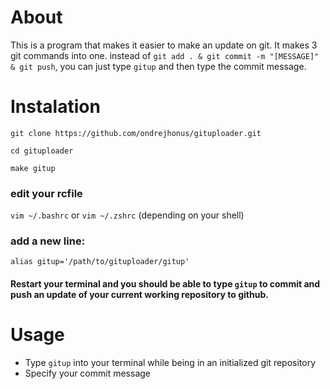 # About
This is a program that makes it easier to make an update on git.
It makes 3 git commands into one. instead of ```git add . & git commit -m "[MESSAGE]" & git push```, 
you can just type ```gitup``` and then type the commit message.

# Instalation
```
git clone https://github.com/ondrejhonus/gituploader.git

cd gituploader

make gitup
```
### edit your rcfile 
```vim ~/.bashrc``` or ```vim ~/.zshrc``` (depending on your shell)

### add a new line: 
```
alias gitup='/path/to/gituploader/gitup'
```

#### Restart your terminal and you should be able to type ```gitup``` to commit and push an update of your current working repository to github.

# Usage
- Type ```gitup``` into your terminal while being in an initialized git repository
- Specify your commit message